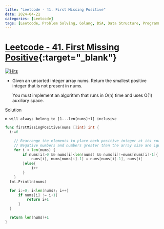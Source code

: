 ```yaml
---
title: "Leetcode - 41. First Missing Positive"
date: 2024-04-21
categories: [Leetcode]
tags: [Leetcode, Problem Solving, Golang, DSA, Data Structure, Programming, Algorithm, Array, Hash Table]
---
```



# [Leetcode - 41. First Missing Positive](https://leetcode.com/problems/first-missing-positive/description/){:target="_blank"}
[![Hits](https://hits.sh/mokhlesurr031.github.io/posts/leetcode-first-missing-positive.svg)](https://hits.sh/mokhlesurr031.github.io/posts/leetcode-first-missing-positive/)


- Given an unsorted integer array nums. Return the smallest positive integer that is not present in nums.

  You must implement an algorithm that runs in O(n) time and uses O(1) auxiliary space.


Solution

`n will always belong to [1...len(nums)+1] inclusive`


```go
func firstMissingPositive(nums []int) int {
  i:=0

    // Rearrange the elements to place each positive integer at its correct index.
    // Negative numbers and numbers greater than the array size are ignored.
	for i < len(nums) {
        if nums[i]>0 && nums[i]<len(nums) && nums[i]!=nums[nums[i]-1]{
            nums[i], nums[nums[i]-1] = nums[nums[i]-1], nums[i]
        }else{
            i++
        }
	}
  fmt.Println(nums)

  for i:=0; i<len(nums); i++{
      if nums[i] != i+1{
          return i+1
      }
  }

  return len(nums)+1
}
```

